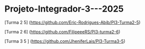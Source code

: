 # Projeto-Integrador-3---2025

[Turma 2 5] (https://github.com/Eric-Rodrigues-Abib/PI3-Turma2-5)

[Turma 2 6] (https://github.com/FilipeeeRS/PI3-turma2-6)

[Turma 3 5 ] (https://github.com/JheniferLais/PI3-Turma3-5)


